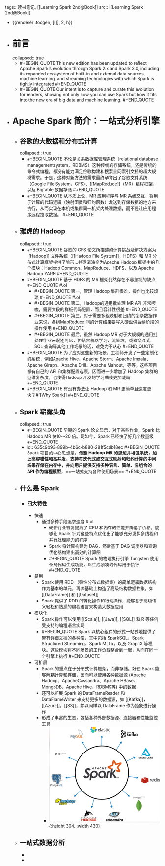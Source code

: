 tags:: 读书笔记, [[Learning Spark 2nd@Book]] 
src:: [[Learning Spark 2nd@Book]]

- {{renderer :tocgen, [[]], 2, h}}
- # 前言
  collapsed:: true
	- #+BEGIN_QUOTE
	  This new edition has been updated to reflect Apache Spark’s evolution through Spark 2.x and Spark 3.0, including its expanded ecosystem of built-in and external data sources, machine learning, and streaming technologies with which Spark is tightly integrated
	  #+END_QUOTE
	- #+BEGIN_QUOTE
	  Our intent is to capture and curate this evolution for readers, showing not only how you can use Spark but how it fits into the new era of big data and machine learning.
	  #+END_QUOTE
- # Apache Spark 简介：一站式分析引擎
	- ## 谷歌的大数据和分布式计算
	  collapsed:: true
		- #+BEGIN_QUOTE
		  不论是关系数据库管理系统（relational database managementsystem，RDBMS）这种传统的存储系统，还是传统的命令式编程，都没有能力满足谷歌构建和搜索全网索引文档的超大规模需求。于是，这种对新方法的需求最终孕育出了谷歌文件系统（Google File System，GFS）、[[MapReduce]]（MR）编程框架，以及 Bigtable 数据存储
		  #+END_QUOTE
		- #+BEGIN_QUOTE
		  从本质上说，MR 应用程序与 MR 系统交互，将用于计算的代码逻辑（映射函数和归约函数）发送到存储数据的地方来执行，从而实现在本机或集群同一机架内处理数据，而不是让应用程序远程拉取数据。
		  #+END_QUOTE
	- ## 雅虎的 Hadoop
	  collapsed:: true
		- #+BEGIN_QUOTE
		  谷歌的 GFS 论文所描述的计算挑战及解决方案为 [[Hadoop]] 文件系统（[[Hadoop File System]]，HDFS）和 MR 分布式计算框架提供了雏形...并逐渐演变为Apache Hadoop 框架中的几个模块：Hadoop Common、MapReduce、HDFS，以及 Apache Hadoop YARN
		  #+END_QUOTE
		- #+BEGIN_QUOTE
		  基于 HDFS 的 MR 框架仍然存在不容忽视的缺点
		  #+END_QUOTE #.ol
			- #+BEGIN_QUOTE
			  第一，管理 Hadoop 集群很难，操作也比较烦琐
			  #+END_QUOTE #.ol
			- #+BEGIN_QUOTE
			  第二，Hadoop的通用批处理 MR API 非常啰唆，需要大段的样板代码配置，而且容错性很差
			  #+END_QUOTE
			- #+BEGIN_QUOTE
			  第三，对于需要多组映射和归约的复杂数据作业来说，各组MapReduce 间的计算结果要写入硬盘供后续阶段的操作使用
			  #+END_QUOTE
			- #+BEGIN_QUOTE
			  最后，虽然 Hadoop MR 对于大规模的通用批处理作业来说还可以，但结合机器学习、流处理，或者交互式 SQL 查询等其他工作场景的话，难免力不从心
			  #+END_QUOTE
		- #+BEGIN_QUOTE
		  为了应对这些新的场景，工程师开发了一些定制化的系统，例如Apache Hive、Apache Storm、Apache Impala、Apache Giraph、Apache Drill、Apache Mahout，等等。这些项目都有自己的 API 和集群配置选项，因而进一步增加了 Hadoop 集群的运维复杂度，也使得Hadoop 开发的学习曲线更加陡峭
		  #+END_QUOTE
		- #+BEGIN_QUOTE
		  有没有办法让 Hadoop 和 MR 更简单且速度更快？#[[Why Spark]]
		  #+END_QUOTE
	- ## Spark 崭露头角
	  collapsed:: true
		- #+BEGIN_QUOTE
		  早期的 Spark 论文显示，对于某些作业，Spark 比 Hadoop MR 快10～20 倍。现如今，Spark 已经快了好几个数量级
		  #+END_QUOTE
		- id:: 635c9b93-899b-4b6c-b880-281f5cdb18ec
		  #+BEGIN_QUOTE
		  Spark 项目的中心思想是，**借鉴 Hadoop MR 的思想并增强系统，加上高容错性和高并发，支持将迭代式或交互式映射和归约计算的中间结果存储在内存中，并向用户提供支持多种语言、简单、易组合的 API 作为编程模型**，==一站式支持各种使用场景==
		  #+END_QUOTE
	- ## 什么是 Spark
		- ### 四大特性
			- 快速
				- 通过多种手段追求速度 #.ol
					- 硬件行业答复提高了 CPU 和内存的性能并降低了价格，能够让 Spark 针对这些特点优化出了能够充分发挥多线程和并行处理能力的程序
					- Spark 将计算构建为 DAG，然后基于 DAG 调度器和查询优化器构建出高效的计算图
					- #+BEGIN_QUOTE
					  Spark 的物理执行引擎 Tungsten 使用全局代码生成功能，以生成紧凑的代码用于执行
					  #+END_QUOTE
			- 易用
				- Spark 使用 RDD （弹性分布式数据集）的简单逻辑数据结构作为基本的单元，再次基础上构造了高级结构数据抽象，如 [[DataFrame]] 和 [[Dataset]]
				- Spark 提供了 RDD 的转化操作和行动操作，能够基于高级语义轻松和熟悉的编程语言来构造大数据应用
			- 模块化
				- Spark 操作可以使用 [[Scala]], [[Java]], [[SQL]] 和 R 等任何受支持的编程语言实现
				- #+BEGIN_QUOTE
				  Spark 以核心组件的形式一站式地提供了带有详细文档的各种库，其中包括 SparkSQL、Spark Structured Streaming、Spark MLlib，以及 GraphX 等模块。这些模块将不同场景的工作负载整合到一起，从而在同一个引擎上执行
				  #+END_QUOTE
			- 可扩展
				- Spark 的重点在于分布式计算框架，而非存储。好在 Spark 能够解耦计算和存储，因而可以使用各种数据源 (Apache Hadoop、ApacheCassandra、Apache HBase、MongoDB、Apache Hive、RDBMS等) 中的数据
				- 还可以扩展 Spark 的 DataFrameReader 和 DataFrameWriter 来支持更多的数据源，如 [[Kafka]]， [[Azure]]，[[S3]]，并以同样以 DataFrame 作为抽象进行操作
				- 形成了丰富的生态，包括各种外部数据源、连接器和性能监控工具
					- ![image.png](../assets/image_1667014608355_0.png){:height 304, :width 430}
	- ## 一站式数据分析
		-
		-